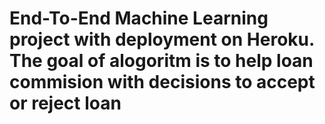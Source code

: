 # End-To-End Machine Learning project with deployment on Heroku. The goal of alogoritm is to help loan commision with decisions to accept or reject loan
